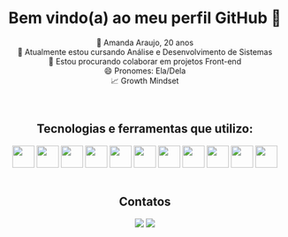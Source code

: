 <div align="center" dir="auto"><h1>Bem vindo(a) ao meu perfil GitHub 👋</h1>

🚀 Amanda Araujo, 20 anos  
🌱 Atualmente estou cursando Análise e Desenvolvimento de Sistemas  
👯 Estou procurando colaborar em projetos Front-end   
😄 Pronomes: Ela/Dela  
📈 Growth Mindset
</div>

<div align="center" dir="auto"><br> 
  <h2>Tecnologias e ferramentas que utilizo:</h2>
<img loading="lazy" src="https://cdn.jsdelivr.net/gh/devicons/devicon/icons/git/git-original.svg" width="40" height="40"/>
<img src="https://cdn.jsdelivr.net/gh/devicons/devicon/icons/javascript/javascript-original.svg" width="40" height="40"/>
<img src="https://cdn.jsdelivr.net/gh/devicons/devicon/icons/css3/css3-original.svg" width="40" height="40"/>
<img src="https://cdn.jsdelivr.net/gh/devicons/devicon/icons/html5/html5-original.svg" width="40" height="40"/>
<img src="https://cdn.jsdelivr.net/gh/devicons/devicon/icons/react/react-original.svg" width="40" height="40" />
<img src="https://cdn.jsdelivr.net/gh/devicons/devicon/icons/nodejs/nodejs-original.svg" width="40" height="40"/>
<img src="https://cdn.jsdelivr.net/gh/devicons/devicon/icons/firebase/firebase-plain.svg" width="40" height="40"/>
<img src="https://cdn.jsdelivr.net/gh/devicons/devicon/icons/vscode/vscode-original.svg" width="40" height="40"/>
<img src="https://cdn.jsdelivr.net/gh/devicons/devicon/icons/figma/figma-original.svg" width="40" height="40"/>
<img src="https://cdn.jsdelivr.net/gh/devicons/devicon/icons/trello/trello-plain.svg" width="40" height="40"/>  
<img src="https://cdn.jsdelivr.net/gh/devicons/devicon/icons/jest/jest-plain.svg" width="40" height="40" />      
</div>

<div align="center" dir="auto"><br>
  <h2>Contatos</h2>
<a href = "mailto:amandascam03@gmail.com"><img loading="lazy" src="https://img.shields.io/badge/Gmail-D14836?style=for-the-badge&logo=gmail&logoColor=white" target="_blank"></a>
<a href="https://www.linkedin.com/in/amanda-scam03/" target="_blank"><img loading="lazy" src="https://img.shields.io/badge/-LinkedIn-%230077B5?style=for-the-badge&logo=linkedin&logoColor=white" target="_blank"></a>   
</div>
